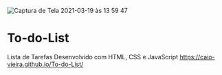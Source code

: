 ![Captura de Tela 2021-03-19 às 13 59 47](https://user-images.githubusercontent.com/62302606/111816701-e52b1580-88bb-11eb-8450-491a5a5c6fd8.png)
# To-do-List
Lista de Tarefas
Desenvolvido com HTML, CSS e JavaScript
https://caio-vieira.github.io/To-do-List/
